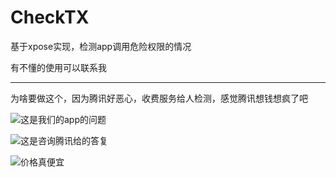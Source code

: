 # CheckTX
基于xpose实现，检测app调用危险权限的情况

有不懂的使用可以联系我

--------------------------------

为啥要做这个，因为腾讯好恶心，收费服务给人检测，感觉腾讯想钱想疯了吧


![这是我们的app的问题](../img/WechatIMG18.png)

![这是咨询腾讯给的答复](../img/WX20210620-214641@2x.png)

![价格真便宜](../img/WechatIMG44.png)



